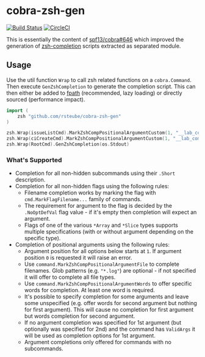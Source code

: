 # cobra-zsh-gen

[![Build Status](https://travis-ci.org/rsteube/cobra-zsh-gen.svg?branch=master)](https://travis-ci.org/rsteube/cobra-zsh-gen)
[![CircleCI](https://circleci.com/gh/rsteube/cobra-zsh-gen.svg?style=svg)](https://circleci.com/gh/rsteube/cobra-zsh-gen)

This is essentially the content of [spf13/cobra#646](https://github.com/spf13/cobra/pull/646) which improved the generation of [zsh-completion](https://github.com/zsh-users/zsh-completions/blob/master/zsh-completions-howto.org) scripts extracted as separated module.

## Usage

Use the util function `Wrap` to call zsh related functions on a `cobra.Command`. Then execute `GenZshCompletion` to generate the completion script. This can then either be added to [fpath](https://github.com/zsh-users/zsh-completions/blob/master/zsh-completions-howto.org#telling-zsh-which-function-to-use-for-completing-a-command) (recommended, lazy loading) or directly sourced (performance impact).

```go
import (
    zsh "github.com/rsteube/cobra-zsh-gen"
)

zsh.Wrap(issueListCmd).MarkZshCompPositionalArgumentCustom(1, "__lab_completion_remote")
zsh.Wrap(ciCreateCmd).MarkZshCompPositionalArgumentCustom(1, "__lab_completion_remote_branches origin")
zsh.Wrap(RootCmd).GenZshCompletion(os.Stdout)
```

### What's Supported

* Completion for all non-hidden subcommands using their `.Short` description.
* Completion for all non-hidden flags using the following rules:
  * Filename completion works by marking the flag with `cmd.MarkFlagFilename...`
    family of commands.
  * The requirement for argument to the flag is decided by the `.NoOptDefVal`
    flag value - if it's empty then completion will expect an argument.
  * Flags of one of the various `*Array` and `*Slice` types supports multiple
    specifications (with or without argument depending on the specific type).
* Completion of positional arguments using the following rules:
  * Argument position for all options below starts at `1`. If argument position
    `0` is requested it will raise an error.
  * Use `command.MarkZshCompPositionalArgumentFile` to complete filenames. Glob
    patterns (e.g. `"*.log"`) are optional - if not specified it will offer to
    complete all file types.
  * Use `command.MarkZshCompPositionalArgumentWords` to offer specific words for
    completion. At least one word is required.
  * It's possible to specify completion for some arguments and leave some
    unspecified (e.g. offer words for second argument but nothing for first
    argument). This will cause no completion for first argument but words
    completion for second argument.
  * If no argument completion was specified for 1st argument (but optionally was
    specified for 2nd) and the command has `ValidArgs` it will be used as
    completion options for 1st argument.
  * Argument completions only offered for commands with no subcommands.
